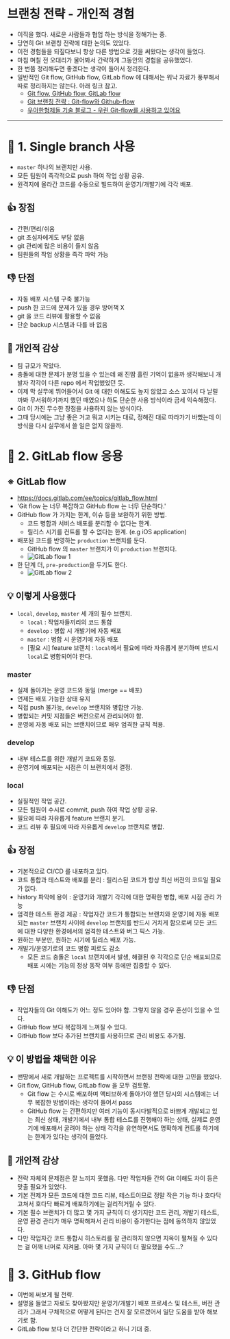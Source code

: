 # 브랜칭 전략 - 개인적 경험
- 이직을 했다. 새로운 사람들과 협업 하는 방식을 정해가는 중. 
- 당연히 Git 브랜칭 전략에 대한 논의도 있었다.
- 이전 경험들을 되짚다보니 항상 다른 방법으로 깃을 써왔다는 생각이 들었다.
- 마침 며칠 전 오대리가 물어봐서 간략하게 그동안의 경험을 공유했었다.
- 한 번쯤 정리해두면 좋겠다는 생각이 들어서 정리한다.
- 일반적인 Git flow, GitHub flow, GitLab flow 에 대해서는 워낙 자료가 풍부해서
  따로 정리하지는 않는다. 아래 링크 참고.
  - [Git flow, GitHub flow, GitLab flow](https://ujuc.github.io/2015/12/16/git-flow-github-flow-gitlab-flow/)
  - [Git 브랜칭 전략 : Git-flow와 Github-flow](https://hellowoori.tistory.com/56)
  - [우아한형제들 기술 블로그 - 우린 Git-flow를 사용하고 있어요](https://techblog.woowahan.com/2553/)

---

# 🔧 1. Single branch 사용
- `master` 하나의 브랜치만 사용.
- 모든 팀원이 즉각적으로 push 하여 작업 상황 공유.
- 원격지에 올라간 코드를 수동으로 빌드하여 운영기/개발기에 각각 배포.

## 👍 장점
- 간편/편리/쉬움
- git 초심자에게도 부담 없음
- git 관리에 많은 비용이 들지 않음
- 팀원들의 작업 상황을 즉각 파악 가능

## 👎 단점
- 자동 배포 시스템 구축 불가능
- push 한 코드에 문제가 있을 경우 방어책 X
- git 을 코드 리뷰에 활용할 수 없음
- 단순 backup 시스템과 다를 바 없음

## 💭 개인적 감상
- 팀 규모가 작았다.
- 충돌에 대한 문제가 분명 있을 수 있는데 왜 진땀 흘린 기억이 없을까 생각해보니
  개발자 각각이 다른 repo 에서 작업했었던 듯.
- 이제 막 실무에 뛰어들어서 Git 에 대한 이해도도 높지 않았고 소스 꼬여서 다 날릴까봐
  무서워하기까지 했던 때였으나 하도 단순한 사용 방식이라 금세 익숙해졌다.
- Git 이 가진 무수한 장점을 사용하지 않는 방식이다.
- 그때 당시에는 그냥 좋은 거고 뭐고 시키는 대로, 정해진 대로 따라가기 바빴는데
  이 방식을 다시 실무에서 쓸 일은 없지 않을까.

# 🔧 2. GitLab flow 응용
## ※ GitLab flow
- https://docs.gitlab.com/ee/topics/gitlab_flow.html
- 'Git flow 는 너무 복잡하고 GitHub flow 는 너무 단순하다.'
- GitHub flow 가 가지는 한계, 이슈 등을 보완하기 위한 방법.
  - 코드 병합과 서비스 배포를 분리할 수 없다는 한계.
  - 릴리스 시기를 컨트롤 할 수 없다는 한계. (e.g iOS application)
- 배포된 코드를 반영하는 `production` 브랜치를 둔다.
  - GitHub flow 의 `master` 브랜치가 이 `production` 브랜치다.
  - ![GitLab flow 1](.%5B20211012%5D_git_branching_workflows_images/6a17baf5.png)
- 한 단계 더, `pre-production`을 두기도 한다.
  - ![GitLab flow 2](.%5B20211012%5D_git_branching_workflows_images/e97ab1e7.png)

## 💡 이렇게 사용했다
- `local`, `develop`, `master` 세 개의 필수 브랜치.
  - `local` : 작업자들끼리의 코드 통합
  - `develop` : 병합 시 개발기에 자동 배포
  - `master` : 병합 시 운영기에 자동 배포
  - [필요 시] feature 브랜치 : `local`에서 필요에 따라 자유롭게 분기하며 반드시 `local`로 병합되어야 한다.

### master
- 실제 돌아가는 운영 코드와 동일 (merge == 배포)
- 언제든 배포 가능한 상태 유지
- 직접 push 불가능, `develop` 브랜치와 병합만 가능.
- 병합되는 커밋 지점들은 버전으로서 관리되어야 함.
- 운영에 자동 배포 되는 브랜치이므로 매우 엄격한 규칙 적용.

### develop
- 내부 테스트를 위한 개발기 코드와 동일.
- 운영기에 배포되는 시점은 이 브랜치에서 결정.

### local
- 실질적인 작업 공간.
- 모든 팀원이 수시로 commit, push 하여 작업 상황 공유.
- 필요에 따라 자유롭게 feature 브랜치 분기.
- 코드 리뷰 후 필요에 따라 자유롭게 `develop` 브랜치로 병합.

## 👍 장점
- 기본적으로 CI/CD 를 내포하고 있다.
- 코드 통합과 테스트와 배포를 분리 : 릴리스된 코드가 항상 최신 버전의 코드일 필요가 없다.
- history 파악에 용이 : 운영기와 개발기 각각에 대한 명확한 병합, 배포 시점 관리 가능
- 엄격한 테스트 환경 제공 : 작업자간 코드가 통합되는 브랜치와 운영기에 자동 배포되는 
  `master` 브랜치 사이에 `develop` 브랜치를 반드시 거치게 함으로써 모든 코드에 대한
  다양한 환경에서의 엄격한 테스트와 버그 픽스 가능.
- 원하는 부분만, 원하는 시기에 릴리스 배포 가능.
- 개발기/운영기로의 코드 병합 피로도 감소
  - 모든 코드 충돌은 `local` 브랜치에서 발생, 해결된 후 각각으로 단순 배포되므로
    배포 시에는 기능의 정상 동작 여부 등에만 집중할 수 있다.

## 👎 단점
- 작업자들의 Git 이해도가 어느 정도 있어야 함. 그렇지 않을 경우 혼선이 있을 수 있다.
- GitHub flow 보다 복잡하게 느껴질 수 있다.
- GitHub flow 보다 추가된 브랜치를 사용하므로 관리 비용도 추가됨.

## 💡 이 방법을 채택한 이유
- 맨땅에서 새로 개발하는 프로젝트를 시작하면서 브랜칭 전략에 대한 고민을 했었다.
- Git flow, GitHub flow, GitLab flow 을 모두 검토함.
  - Git flow 는 수시로 배포하며 액티브하게 돌아가야 했던 당시의 시스템에는 
    너무 복잡한 방법이라는 생각이 들어서 pass
  - GitHub flow 는 간편하지만 여러 기능이 동시다발적으로 바쁘게 개발되고 있는 최신 상태, 
    개발기에서 내부 통합 테스트를 진행해야 하는 상태, 
    실제로 운영기에 배포해서 굴려야 하는 상태 각각을 유연하면서도 명확하게 컨트롤 하기에는
    한계가 있다는 생각이 들었다.

## 💭 개인적 감상
- 전략 자체의 문제점은 잘 느끼지 못했음. 다만 작업자들 간의 Git 이해도 차이 등은
  맞출 필요가 있었다.
- 기본 전제가 모든 코드에 대한 코드 리뷰, 테스트이므로
  정말 작은 기능 하나 호다닥 고쳐서 호다닥 빠르게 배포하기에는 걸리적거릴 수 있다.
- 기본 필수 브랜치가 더 많고 몇 가지 규칙이 더 생기지만 코드 관리, 개발기 테스트, 
  운영 환경 관리가 매우 명확해져서 관리 비용이 증가한다는 점에 동의하지 않았었다.
- 다만 작업자간 코드 통합시 히스토리를 잘 관리하지 않으면 지옥이 펼쳐질 수 있다는 걸 어깨 너머로 지켜봄. 
  아마 몇 가지 규칙이 더 필요했을 수도...?

# 🔧 3. GitHub flow
- 이번에 써보게 될 전략.
- 설명을 들었고 자료도 찾아봤지만 운영기/개발기 배포 프로세스 및 테스트, 버전 관리가
  그래서 구체적으로 어떻게 된다는 건지 잘 모르겠어서 일단 도움을 받아 해보기로 함.
- GitLab flow 보다 더 간단한 전략이라고 하니 기대 중.
